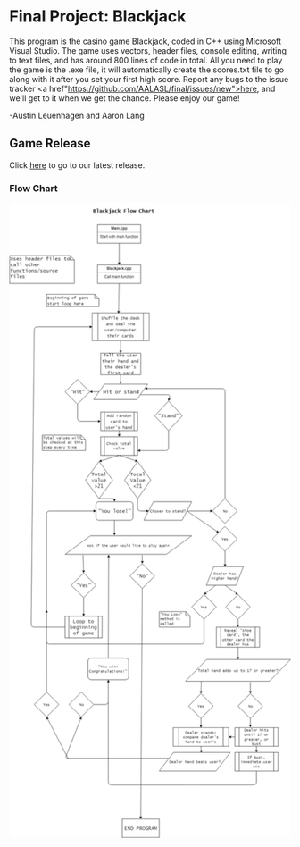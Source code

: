 # Final Project: Blackjack
This program is the casino game Blackjack, coded in C++ using Microsoft Visual Studio. The game uses vectors, header files, console editing, writing to text files, and has around 800 lines of code in total. All you need to play the game is the .exe file, it will automatically create the scores.txt file to go along with it after you set your first high score. Report any bugs to the issue tracker <a href"https://github.com/AALASL/final/issues/new">here</a>, and we'll get to it when we get the chance. Please enjoy our game!

-Austin Leuenhagen and Aaron Lang

## Game Release
Click <a href="https://github.com/AALASL/final/releases/tag/1.4">here</a> to go to our latest release.

### Flow Chart
<img src="https://raw.githubusercontent.com/AALASL/final/master/C%2B%2B%20Final%20Project%20Flow%20Chart.png" width ="800">
